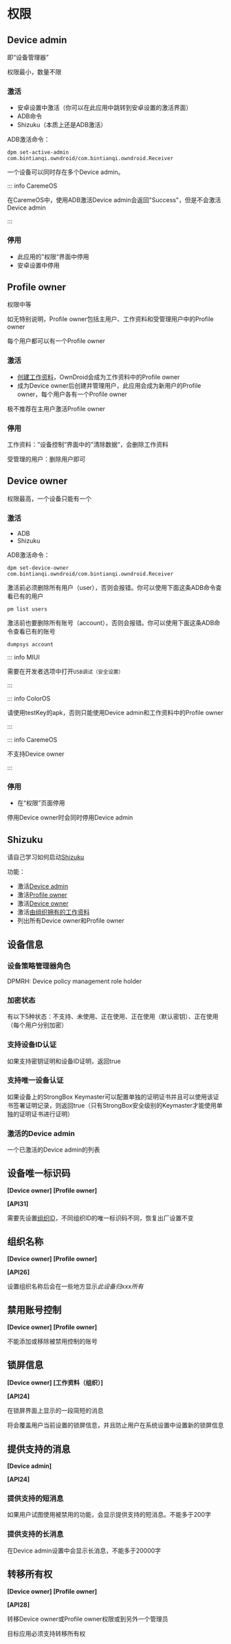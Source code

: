 # 权限

## Device admin

即“设备管理器”

权限最小，数量不限

### 激活

- 安卓设置中激活（你可以在此应用中跳转到安卓设置的激活界面）
- ADB命令
- Shizuku（本质上还是ADB激活）

ADB激活命令：
```shell
dpm set-active-admin com.bintianqi.owndroid/com.bintianqi.owndroid.Receiver
```

一个设备可以同时存在多个Device admin。

::: info CaremeOS

在CaremeOS中，使用ADB激活Device admin会返回"Success"，但是不会激活Device admin

:::

### 停用

- 此应用的”权限“界面中停用
- 安卓设置中停用

## Profile owner

权限中等

如无特别说明，Profile owner包括主用户、工作资料和受管理用户中的Profile owner

每个用户都可以有一个Profile owner

### 激活

- [创建工作资料](ManagedProfile#创建工作资料)，OwnDroid会成为工作资料中的Profile owner
- 成为Device owner后创建并管理用户，此应用会成为新用户的Profile owner，每个用户各有一个Profile owner

极不推荐在主用户激活Profile owner

### 停用

工作资料：”设备控制“界面中的”清除数据“，会删除工作资料

受管理的用户：删除用户即可

## Device owner

权限最高，一个设备只能有一个

### 激活

- ADB
- Shizuku

ADB激活命令：

```shell
dpm set-device-owner com.bintianqi.owndroid/com.bintianqi.owndroid.Receiver
```

激活前必须删除所有用户（user），否则会报错。你可以使用下面这条ADB命令查看已有的用户

```shell
pm list users
```

激活前也要删除所有账号（account），否则会报错。你可以使用下面这条ADB命令查看已有的账号

```shell
dumpsys account
```

::: info MIUI

需要在开发者选项中打开`USB调试（安全设置）`

:::

::: info ColorOS

请使用testKey的apk，否则只能使用Device admin和工作资料中的Profile owner

:::

::: info CaremeOS

不支持Device owner

:::

### 停用

- 在“权限”页面停用

停用Device owner时会同时停用Device admin

## Shizuku

请自己学习如何启动[Shizuku](https://github.com/RikkaApps/Shizuku)

功能：

- 激活[Device admin](#device-admin)
- 激活[Profile owner](#profile-owner)
- 激活[Device owner](#device-owner)
- 激活[由组织拥有的工作资料](ManagedProfile#由组织拥有的工作资料)
- 列出所有Device owner和Profile owner

## 设备信息

### 设备策略管理器角色

DPMRH: Device policy management role holder

### 加密状态

有以下5种状态：不支持、未使用、正在使用、正在使用（默认密钥）、正在使用（每个用户分别加密）

### 支持设备ID认证

如果支持密钥证明和设备ID证明，返回true

### 支持唯一设备认证

如果设备上的StrongBox Keymaster可以配置单独的证明证书并且可以使用该证书签署证明记录，则返回true（只有StrongBox安全级别的Keymaster才能使用单独的证明证书进行证明）

### 激活的Device admin

一个已激活的Device admin的列表

## 设备唯一标识码

**[Device owner] [Profile owner]**

**[API31]**

需要先设置[组织ID](ManagedProfile#组织ID)，不同组织ID的唯一标识码不同，恢复出厂设置不变

## 组织名称

**[Device owner] [Profile owner]**

**[API26]**

设置组织名称后会在一些地方显示*此设备归xxx所有*

## 禁用账号控制

**[Device owner] [Profile owner]**

不能添加或移除被禁用控制的账号

## 锁屏信息

**[Device owner] [工作资料（组织）]**

**[API24]**

在锁屏界面上显示的一段简短的消息

将会覆盖用户当前设置的锁屏信息，并且防止用户在系统设置中设置新的锁屏信息

## 提供支持的消息

**[Device admin]**

**[API24]**

### 提供支持的短消息

如果用户试图使用被禁用的功能，会显示提供支持的短消息。不能多于200字

### 提供支持的长消息

在Device admin设置中会显示长消息，不能多于20000字

## 转移所有权

**[Device owner] [Profile owner]**

**[API28]**

转移Device owner或Profile owner权限或到另外一个管理员

目标应用必须支持转移所有权

